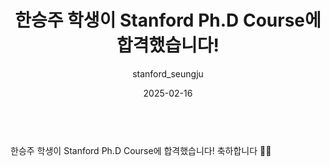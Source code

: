 ---
layout: news-detail
title: 한승주 학생이 Stanford Ph.D Course에 합격했습니다!
subtitle: stanford_seungju
type: others
emoji: 🏫
year: 2025
date: 2025-02-16
summary: "한승주 학생이 Stanford Ph.D Course에 합격했습니다!"
body: "
<br>
한승주 학생이 Stanford Ph.D Course에 합격했습니다! 축하합니다 🥳🥳
<br>
  "
excerpt: >
categories: news others
---